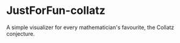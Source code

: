 # JustForFun-collatz

A simple visualizer for every mathematician's favourite, the Collatz conjecture.
